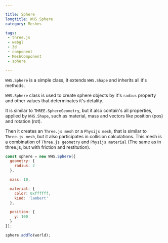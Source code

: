 ```yaml
---

title: Sphere
longtitle: WHS.Sphere
category: Meshes

tags:
 - three.js
 - webgl
 - 3d
 - component
 - MeshComponent
 - sphere

---
```


`WHS.Sphere` is a simple class, it extends `WHS.Shape` and inherits all it's methods.

`WHS.Sphere` class is used to create sphere objects by it's `radius` property and other values that determinates it's detality.

It is similar to `THREE.SphereGeometry`, but it also contain's all properties, applied by `WHS.Shape`, such as material, mass and vectors like position (pos) and rotation (rot).

Then it creates an `Three.js mesh` or a `Physijs mesh`, that is similar to `Three.js mesh`, but it also participates in collision calculations. This mesh is a combination of `Three.js geometry` and `Physijs material` (The same as in three.js, but with friction and restitution).

```javascript
const sphere = new WHS.Sphere({
  geometry: {
    radius: 2
  },

  mass: 10,

  material: {
    color: 0xffffff,
    kind: 'lambert'
  },

  position: {
    y: 100
  }
});

sphere.addTo(world);
```

